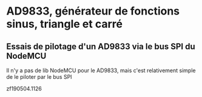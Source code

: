 # AD9833, générateur de fonctions sinus, triangle et carré

## Essais de pilotage d'un AD9833 via le bus SPI du NodeMCU

Il n'y a pas de lib NodeMCU pour le AD9833, mais c'est relativement simple de le piloter par le bus SPI









zf190504.1126
